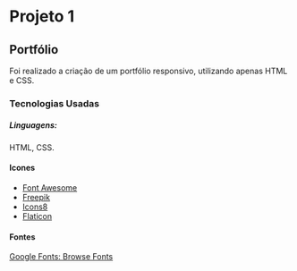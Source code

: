 # Projeto 1 
## Portfólio 
Foi realizado a criação de um portfólio responsivo, utilizando apenas HTML e CSS.

### Tecnologias Usadas
##### Linguagens:
HTML, CSS.
  
#### Icones 
   * [Font Awesome](https://www.google.com/url?sa=t&rct=j&q=&esrc=s&source=web&cd=&ved=2ahUKEwjuhPHcs_-HAxXvspUCHaPjFSAQFnoECAoQAQ&url=https%3A%2F%2Ffontawesome.com%2F&usg=AOvVaw1jO1LUIO7z49aWbbIaNphX&opi=89978449)
   * [Freepik](https://www.freepik.com)
   * [Icons8](https://icons8.com.br)
   * [Flaticon](https://www.flaticon.com/br/)
  
#### Fontes 
[Google Fonts: Browse Fonts](https://fonts.google.com/?preview.layout=grid)

